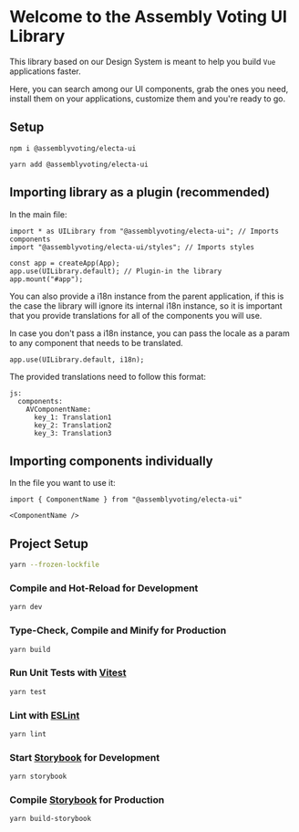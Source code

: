 # Welcome to the Assembly Voting UI Library

This library based on our Design System is meant to help you build `Vue` applications faster.

Here, you can search among our UI components, grab the ones you need, install them on your applications, customize them and you're ready to go.

## Setup

`npm i @assemblyvoting/electa-ui`

`yarn add @assemblyvoting/electa-ui`

## Importing library as a plugin (recommended)

In the main file:

```
import * as UILibrary from "@assemblyvoting/electa-ui"; // Imports components
import "@assemblyvoting/electa-ui/styles"; // Imports styles

const app = createApp(App);
app.use(UILibrary.default); // Plugin-in the library
app.mount("#app");
```

You can also provide a i18n instance from the parent application, if this is the case the library will ignore its internal i18n instance, so it is important that you provide translations for all of the components you will use.

In case you don't pass a i18n instance, you can pass the locale as a param to any component that needs to be translated.

```
app.use(UILibrary.default, i18n);
```

The provided translations need to follow this format:

```
js:
  components:
    AVComponentName:
      key_1: Translation1
      key_2: Translation2
      key_3: Translation3
```

## Importing components individually

In the file you want to use it:

```
import { ComponentName } from "@assemblyvoting/electa-ui"

<ComponentName />

```

## Project Setup

```sh
yarn --frozen-lockfile
```

### Compile and Hot-Reload for Development

```sh
yarn dev
```

### Type-Check, Compile and Minify for Production

```sh
yarn build
```

### Run Unit Tests with [Vitest](https://vitest.dev/)

```sh
yarn test
```

### Lint with [ESLint](https://eslint.org/)

```sh
yarn lint
```

### Start [Storybook](https://storybook.js.org/) for Development

```sh
yarn storybook
```

### Compile [Storybook](https://storybook.js.org/) for Production

```sh
yarn build-storybook
```
